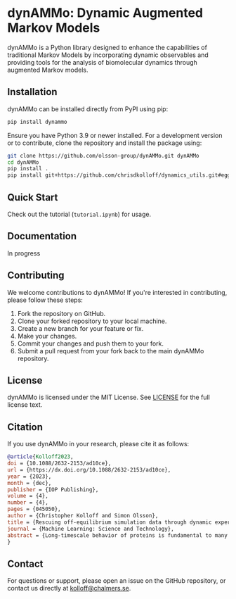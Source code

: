 # dynAMMo: Dynamic Augmented Markov Models

dynAMMo is a Python library designed to enhance the capabilities of traditional Markov Models by incorporating dynamic observables and providing tools for the analysis of biomolecular dynamics through augmented Markov models.

## Installation

dynAMMo can be installed directly from PyPI using pip:

```bash
pip install dynammo
```

Ensure you have Python 3.9 or newer installed. For a development version or to contribute, clone the repository and install the package using:

```bash
git clone https://github.com/olsson-group/dynAMMo.git dynAMMo
cd dynAMMo
pip install .
pip install git+https://github.com/chrisdkolloff/dynamics_utils.git#egg=dynamics_utils
```

## Quick Start

Check out the tutorial (`tutorial.ipynb`) for usage.

## Documentation

In progress

## Contributing

We welcome contributions to dynAMMo! If you're interested in contributing, please follow these steps:

1. Fork the repository on GitHub.
2. Clone your forked repository to your local machine.
3. Create a new branch for your feature or fix.
4. Make your changes.
5. Commit your changes and push them to your fork.
6. Submit a pull request from your fork back to the main dynAMMo repository.

## License

dynAMMo is licensed under the MIT License. See [LICENSE](LICENSE) for the full license text.

## Citation

If you use dynAMMo in your research, please cite it as follows:

```bibtex
@article{Kolloff2023,
doi = {10.1088/2632-2153/ad10ce},
url = {https://dx.doi.org/10.1088/2632-2153/ad10ce},
year = {2023},
month = {dec},
publisher = {IOP Publishing},
volume = {4},
number = {4},
pages = {045050},
author = {Christopher Kolloff and Simon Olsson},
title = {Rescuing off-equilibrium simulation data through dynamic experimental data with dynAMMo},
journal = {Machine Learning: Science and Technology},
abstract = {Long-timescale behavior of proteins is fundamental to many biological processes. Molecular dynamics (MD) simulations and biophysical experiments are often used to study protein dynamics. However, high computational demands of MD limit what timescales are feasible to study, often missing rare events, which are critical to explain experiments. On the other hand, experiments are limited by low resolution. We present dynamic augmented Markov models (dynAMMo) to bridge the gap between these data and overcome their respective limitations. For the first time, dynAMMo enables the construction of mechanistic models of slow exchange processes that have been not observed in MD data by integrating dynamic experimental observables. As a consequence, dynAMMo allows us to bypass costly and extensive simulations, yet providing mechanistic insights of the system. Validated with controlled model systems and a well-studied protein, dynAMMo offers a new approach to quantitatively model protein dynamics on long timescales in an unprecedented manner.}
}

```

## Contact

For questions or support, please open an issue on the GitHub repository, or contact us directly at kolloff@chalmers.se.
```